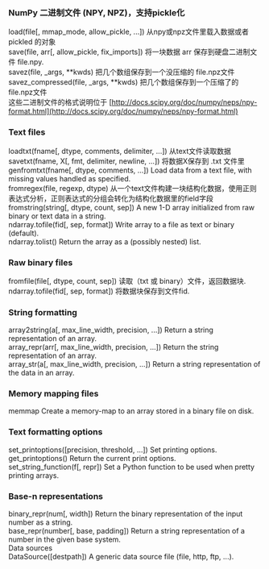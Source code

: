 ### NumPy 二进制文件 \(NPY, NPZ\)，支持pickle化

load\(file\[, mmap\_mode, allow\_pickle, ...\]\)   从npy或npz文件里载入数据或者 pickled 的对象  
save\(file, arr\[, allow\_pickle, fix\_imports\]\)   将一块数据 arr 保存到硬盘二进制文件 file.npy.  
savez\(file, \_args, \*\*kwds\)    把几个数组保存到一个没压缩的 file.npz文件  
savez\_compressed\(file, \_args, \*\*kwds\)    把几个数组保存到一个压缩了的 file.npz文件  
这些二进制文件的格式说明位于  [http://docs.scipy.org/doc/numpy/neps/npy-format.html](http://docs.scipy.org/doc/numpy/neps/npy-format.html)

### Text files

loadtxt\(fname\[, dtype, comments, delimiter, ...\]\)    从text文件读取数据
savetxt\(fname, X\[, fmt, delimiter, newline, ...\]\)    将数据X保存到 .txt 文件里
genfromtxt\(fname\[, dtype, comments, ...\]\)    Load data from a text file, with missing values handled as specified.  
fromregex\(file, regexp, dtype\)    从一个text文件构建一块结构化数据，使用正则表达式分析，正则表达式的分组会转化为结构化数据里的field字段
fromstring\(string\[, dtype, count, sep\]\)    A new 1-D array initialized from raw binary or text data in a string.  
ndarray.tofile\(fid\[, sep, format\]\)    Write array to a file as text or binary \(default\).  
ndarray.tolist\(\)    Return the array as a \(possibly nested\) list.

### Raw binary files

fromfile\(file\[, dtype, count, sep\]\)   读取（txt 或 binary）文件，返回数据块.  
ndarray.tofile\(fid\[, sep, format\]\)    将数据块保存到文件fid.

### String formatting

array2string\(a\[, max\_line\_width, precision, ...\]\)    Return a string representation of an array.  
array\_repr\(arr\[, max\_line\_width, precision, ...\]\)   Return the string representation of an array.  
array\_str\(a\[, max\_line\_width, precision, ...\]\)      Return a string representation of the data in an array.

### Memory mapping files

memmap    Create a memory-map to an array stored in a binary file on disk.

### Text formatting options

set\_printoptions\(\[precision, threshold, ...\]\)    Set printing options.  
get\_printoptions\(\)    Return the current print options.  
set\_string\_function\(f\[, repr\]\)    Set a Python function to be used when pretty printing arrays.

### Base-n representations

binary\_repr\(num\[, width\]\)    Return the binary representation of the input number as a string.  
base\_repr\(number\[, base, padding\]\)    Return a string representation of a number in the given base system.  
Data sources  
DataSource\(\[destpath\]\)    A generic data source file \(file, http, ftp, ...\).

